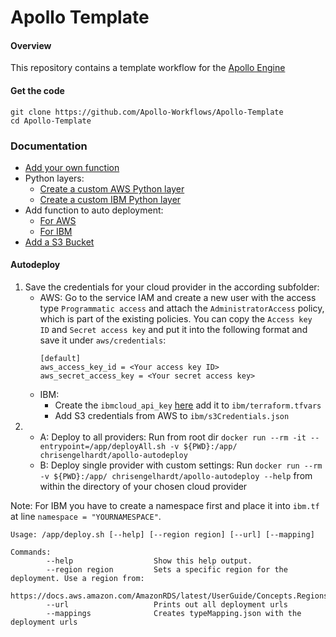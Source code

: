 # Apollo Template

#### Overview

This repository contains a template workflow for the [Apollo Engine](https://github.com/Apollo-Core)


#### Get the code

```
git clone https://github.com/Apollo-Workflows/Apollo-Template
cd Apollo-Template
```


### Documentation
- [Add your own function](./doc/addFunction.md)
- Python layers:
     - [Create a custom AWS Python layer](./doc/awsLayer.md)
     - [Create a custom IBM Python layer](./doc/ibmLayer.md)
- Add function to auto deployment:
     - [For AWS](./doc/awsAddDeployment.md)
     - [For IBM](./doc/ibmAddDeployment.md)
- [Add a S3 Bucket](./doc/s3Bucket.md)




#### Autodeploy
1. Save the credentials for your cloud provider in the according subfolder:
   - AWS: Go to the service IAM and create a new user with the access type `Programmatic access` and attach the `AdministratorAccess` policy, which is part of the existing policies. You can copy the `Access key ID` and `Secret access key` and put it into the following format and save it under `aws/credentials`:
        ```
        [default]
        aws_access_key_id = <Your access key ID>
        aws_secret_access_key = <Your secret access key>
        ```
   - IBM: 
     - Create the `ibmcloud_api_key` [here](https://cloud.ibm.com/iam/apikeys) add it to `ibm/terraform.tfvars`
     - Add S3 credentials from AWS to `ibm/s3Credentials.json`
2. 
   - A: Deploy to all providers:
        Run from root dir `docker run --rm -it --entrypoint=/app/deployAll.sh -v ${PWD}:/app/ chrisengelhardt/apollo-autodeploy`
   - B: Deploy single provider with custom settings:
        Run `docker run --rm -v ${PWD}:/app/ chrisengelhardt/apollo-autodeploy --help` from within the directory of your chosen cloud provider

Note: For IBM you have to create a namespace first and place it into `ibm.tf` at line `namespace = "YOURNAMESPACE"`.

```
Usage: /app/deploy.sh [--help] [--region region] [--url] [--mapping]

Commands:
        --help                  Show this help output.
        --region region         Sets a specific region for the deployment. Use a region from:
                                https://docs.aws.amazon.com/AmazonRDS/latest/UserGuide/Concepts.RegionsAndAvailabilityZones.html
        --url                   Prints out all deployment urls
        --mappings              Creates typeMapping.json with the deployment urls
```
